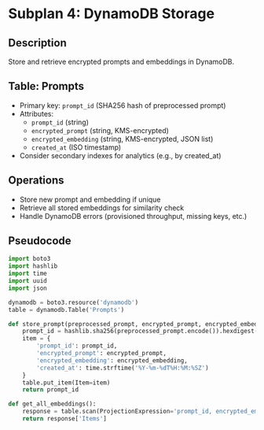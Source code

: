 # Subplan 4: DynamoDB Storage

## Description
Store and retrieve encrypted prompts and embeddings in DynamoDB.

## Table: Prompts
- Primary key: `prompt_id` (SHA256 hash of preprocessed prompt)
- Attributes:
  - `prompt_id` (string)
  - `encrypted_prompt` (string, KMS-encrypted)
  - `encrypted_embedding` (string, KMS-encrypted, JSON list)
  - `created_at` (ISO timestamp)
- Consider secondary indexes for analytics (e.g., by created_at)

## Operations
- Store new prompt and embedding if unique
- Retrieve all stored embeddings for similarity check
- Handle DynamoDB errors (provisioned throughput, missing keys, etc.)

## Pseudocode
```python
import boto3
import hashlib
import time
import uuid
import json

dynamodb = boto3.resource('dynamodb')
table = dynamodb.Table('Prompts')

def store_prompt(preprocessed_prompt, encrypted_prompt, encrypted_embedding):
    prompt_id = hashlib.sha256(preprocessed_prompt.encode()).hexdigest()
    item = {
        'prompt_id': prompt_id,
        'encrypted_prompt': encrypted_prompt,
        'encrypted_embedding': encrypted_embedding,
        'created_at': time.strftime('%Y-%m-%dT%H:%M:%SZ')
    }
    table.put_item(Item=item)
    return prompt_id

def get_all_embeddings():
    response = table.scan(ProjectionExpression='prompt_id, encrypted_embedding')
    return response['Items'] 